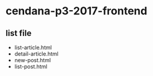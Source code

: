 # cendana-p3-2017-frontend

## list file
- list-article.html
- detail-article.html
- new-post.html
- list-post.html
